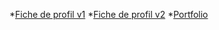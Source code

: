 *<a href="ficheDeProfil/index.html">Fiche de profil v1</a>
*<a href="ficheDeProfil/indexv2.html">Fiche de profil v2</a>
*<a href="portfolio/index.html">Portfolio</a>